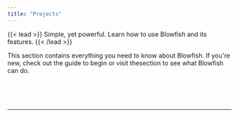 ```yaml
---
title: "Projects"
---
```



{{< lead >}}
Simple, yet powerful. Learn how to use Blowfish and its features.
{{< /lead >}}

This section contains everything you need to know about Blowfish. If you're new, check out the guide to begin or visit thesection to see what Blowfish can do.

<br/><br/><br/>




---